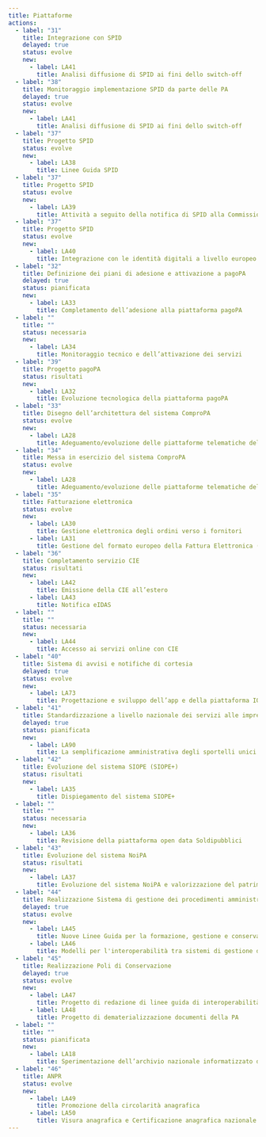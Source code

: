 ```yaml
---
title: Piattaforme
actions:
  - label: "31"
    title: Integrazione con SPID
    delayed: true
    status: evolve
    new:
      - label: LA41
        title: Analisi diffusione di SPID ai fini dello switch-off
  - label: "38"
    title: Monitoraggio implementazione SPID da parte delle PA
    delayed: true
    status: evolve
    new:
      - label: LA41
        title: Analisi diffusione di SPID ai fini dello switch-off
  - label: "37"
    title: Progetto SPID
    status: evolve
    new:
      - label: LA38
        title: Linee Guida SPID
  - label: "37"
    title: Progetto SPID
    status: evolve
    new:
      - label: LA39
        title: Attività a seguito della notifica di SPID alla Commissione Europea
  - label: "37"
    title: Progetto SPID
    status: evolve
    new:
      - label: LA40
        title: Integrazione con le identità digitali a livello europeo
  - label: "32"
    title: Definizione dei piani di adesione e attivazione a pagoPA
    delayed: true
    status: pianificata
    new:
      - label: LA33
        title: Completamento dell’adesione alla piattaforma pagoPA
  - label: ""
    title: ""
    status: necessaria
    new:
      - label: LA34
        title: Monitoraggio tecnico e dell’attivazione dei servizi
  - label: "39"
    title: Progetto pagoPA
    status: risultati
    new:
      - label: LA32
        title: Evoluzione tecnologica della piattaforma pagoPA
  - label: "33"
    title: Disegno dell’architettura del sistema ComproPA
    status: evolve
    new:
      - label: LA28
        title: Adeguamento/evoluzione delle piattaforme telematiche del public e-procurement
  - label: "34"
    title: Messa in esercizio del sistema ComproPA
    status: evolve
    new:
      - label: LA28
        title: Adeguamento/evoluzione delle piattaforme telematiche del public e-procurement
  - label: "35"
    title: Fatturazione elettronica
    status: evolve
    new:
      - label: LA30
        title: Gestione elettronica degli ordini verso i fornitori
      - label: LA31
        title: Gestione del formato europeo della Fattura Elettronica (EN)
  - label: "36"
    title: Completamento servizio CIE
    status: risultati
    new:
      - label: LA42
        title: Emissione della CIE all’estero
      - label: LA43
        title: Notifica eIDAS
  - label: ""
    title: ""
    status: necessaria
    new:
      - label: LA44
        title: Accesso ai servizi online con CIE
  - label: "40"
    title: Sistema di avvisi e notifiche di cortesia
    delayed: true
    status: evolve
    new:
      - label: LA73
        title: Progettazione e sviluppo dell’app e della piattaforma IO
  - label: "41"
    title: Standardizzazione a livello nazionale dei servizi alle imprese
    delayed: true
    status: pianificata
    new:
      - label: LA90
        title: La semplificazione amministrativa degli sportelli unici delle attività produttive e dell’edilizia
  - label: "42"
    title: Evoluzione del sistema SIOPE (SIOPE+)
    status: risultati
    new:
      - label: LA35
        title: Dispiegamento del sistema SIOPE+
  - label: ""
    title: ""
    status: necessaria
    new:
      - label: LA36
        title: Revisione della piattaforma open data Soldipubblici
  - label: "43"
    title: Evoluzione del sistema NoiPA
    status: risultati
    new:
      - label: LA37
        title: Evoluzione del sistema NoiPA e valorizzazione del patrimonio informativo gestito
  - label: "44"
    title: Realizzazione Sistema di gestione dei procedimenti amministrativi nazionali
    delayed: true
    status: evolve
    new:
      - label: LA45
        title: Nuove Linee Guida per la formazione, gestione e conservazione dei documenti informatici
      - label: LA46
        title: Modelli per l'interoperabilità tra sistemi di gestione documentale delle PA
  - label: "45"
    title: Realizzazione Poli di Conservazione
    delayed: true
    status: evolve
    new:
      - label: LA47
        title: Progetto di redazione di linee guida di interoperabilità tra sistemi di conservazione
      - label: LA48
        title: Progetto di dematerializzazione documenti della PA
  - label: ""
    title: ""
    status: pianificata
    new:
      - label: LA18
        title: Sperimentazione dell’archivio nazionale informatizzato dei registri di stato civile in ANPR
  - label: "46"
    title: ANPR
    status: evolve
    new:
      - label: LA49
        title: Promozione della circolarità anagrafica
      - label: LA50
        title: Visura anagrafica e Certificazione anagrafica nazionale
---
```

